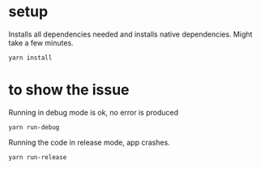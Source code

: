 # setup

Installs all dependencies needed and installs native dependencies. Might take a few minutes.

`yarn install`

# to show the issue

Running in debug mode is ok, no error is produced

`yarn run-debug`

Running the code in release mode, app crashes.

`yarn run-release`
